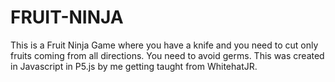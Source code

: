 # FRUIT-NINJA
This is a Fruit Ninja Game where you have a knife and you need to cut only fruits coming from all directions. You need to avoid germs. This was created in Javascript in P5.js by me getting taught from WhitehatJR.
